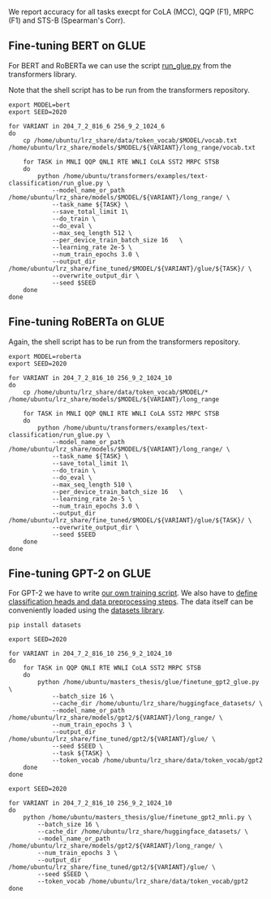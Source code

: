 We report accuracy for all tasks execpt for CoLA (MCC), QQP (F1), MRPC (F1) and STS-B (Spearman's Corr).

## Fine-tuning BERT on GLUE

For BERT and RoBERTa we can use the script [run_glue.py](https://github.com/huggingface/transformers/blob/master/examples/text-classification/run_glue.py) from the transformers library. 

Note that the shell script has to be run from the transformers repository.

```
export MODEL=bert
export SEED=2020

for VARIANT in 204_7_2_816_6 256_9_2_1024_6
do
    cp /home/ubuntu/lrz_share/data/token_vocab/$MODEL/vocab.txt /home/ubuntu/lrz_share/models/$MODEL/${VARIANT}/long_range/vocab.txt

    for TASK in MNLI QQP QNLI RTE WNLI CoLA SST2 MRPC STSB
    do
        python /home/ubuntu/transformers/examples/text-classification/run_glue.py \
            --model_name_or_path /home/ubuntu/lrz_share/models/$MODEL/${VARIANT}/long_range/ \
            --task_name ${TASK} \
            --save_total_limit 1\
            --do_train \
            --do_eval \
            --max_seq_length 512 \
            --per_device_train_batch_size 16   \
            --learning_rate 2e-5 \
            --num_train_epochs 3.0 \
            --output_dir /home/ubuntu/lrz_share/fine_tuned/$MODEL/${VARIANT}/glue/${TASK}/ \
            --overwrite_output_dir \
            --seed $SEED
    done
done
```


## Fine-tuning RoBERTa on GLUE

Again, the shell script has to be run from the transformers repository.

```
export MODEL=roberta
export SEED=2020

for VARIANT in 204_7_2_816_10 256_9_2_1024_10
do
    cp /home/ubuntu/lrz_share/data/token_vocab/$MODEL/* /home/ubuntu/lrz_share/models/$MODEL/${VARIANT}/long_range

    for TASK in MNLI QQP QNLI RTE WNLI CoLA SST2 MRPC STSB
    do
        python /home/ubuntu/transformers/examples/text-classification/run_glue.py \
            --model_name_or_path /home/ubuntu/lrz_share/models/$MODEL/${VARIANT}/long_range/ \
            --task_name ${TASK} \
            --save_total_limit 1\
            --do_train \
            --do_eval \
            --max_seq_length 510 \
            --per_device_train_batch_size 16   \
            --learning_rate 2e-5 \
            --num_train_epochs 3.0 \
            --output_dir /home/ubuntu/lrz_share/fine_tuned/$MODEL/${VARIANT}/glue/${TASK}/ \
            --overwrite_output_dir \
            --seed $SEED
    done
done
```

## Fine-tuning GPT-2 on GLUE

For GPT-2 we have to write [our own training script](https://github.com/PMSchulze/masters_thesis/blob/master/glue/finetune_gpt2_glue.py). We also have to [define classification heads and data preprocessing steps](https://github.com/PMSchulze/masters_thesis/blob/master/glue/utils_gpt2_glue.py). The data itself can be conveniently loaded using the [datasets library](https://huggingface.co/docs/datasets/).

```
pip install datasets
```

```
export SEED=2020

for VARIANT in 204_7_2_816_10 256_9_2_1024_10
do
    for TASK in QQP QNLI RTE WNLI CoLA SST2 MRPC STSB
    do
        python /home/ubuntu/masters_thesis/glue/finetune_gpt2_glue.py \
            --batch_size 16 \
            --cache_dir /home/ubuntu/lrz_share/huggingface_datasets/ \
            --model_name_or_path /home/ubuntu/lrz_share/models/gpt2/${VARIANT}/long_range/ \
            --num_train_epochs 3 \
            --output_dir /home/ubuntu/lrz_share/fine_tuned/gpt2/${VARIANT}/glue/ \
            --seed $SEED \
            --task ${TASK} \
            --token_vocab /home/ubuntu/lrz_share/data/token_vocab/gpt2
    done
done
```

```
export SEED=2020

for VARIANT in 204_7_2_816_10 256_9_2_1024_10
do
    python /home/ubuntu/masters_thesis/glue/finetune_gpt2_mnli.py \
        --batch_size 16 \
        --cache_dir /home/ubuntu/lrz_share/huggingface_datasets/ \
        --model_name_or_path /home/ubuntu/lrz_share/models/gpt2/${VARIANT}/long_range/ \
        --num_train_epochs 3 \
        --output_dir /home/ubuntu/lrz_share/fine_tuned/gpt2/${VARIANT}/glue/ \
        --seed $SEED \
        --token_vocab /home/ubuntu/lrz_share/data/token_vocab/gpt2
done
```

